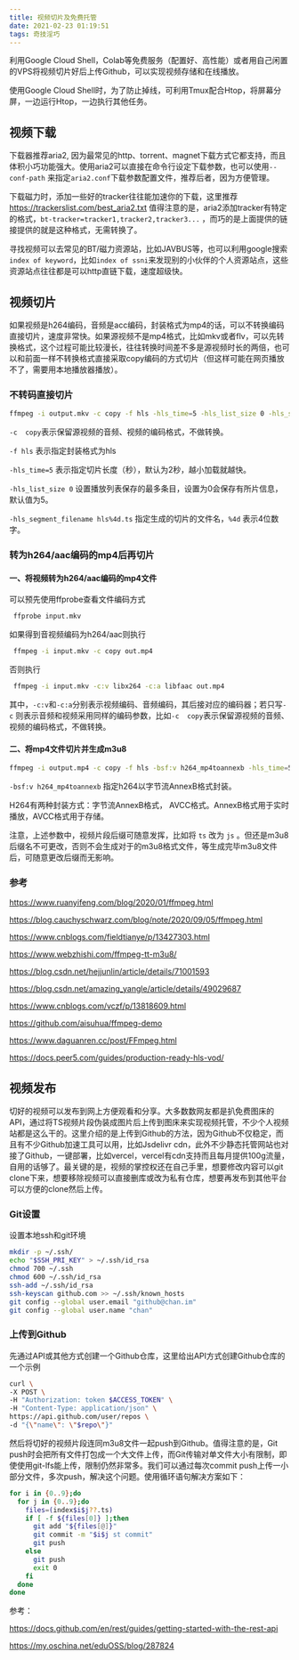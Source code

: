 ```yaml
---
title: 视频切片及免费托管
date: 2021-02-23 01:19:51
tags: 奇技淫巧
---
```


利用Google Cloud Shell，Colab等免费服务（配置好、高性能）或者用自己闲置的VPS将视频切片好后上传Github，可以实现视频存储和在线播放。

使用Google Cloud Shell时，为了防止掉线，可利用Tmux配合Htop，将屏幕分屏，一边运行Htop，一边执行其他任务。

<!-- more -->

## 视频下载

下载器推荐aria2, 因为最常见的http、torrent、magnet下载方式它都支持，而且体积小巧功能强大。使用aria2可以直接在命令行设定下载参数，也可以使用`--conf-path` 来指定`aria2.conf`下载参数配置文件，推荐后者，因为方便管理。

下载磁力时，添加一些好的tracker往往能加速你的下载，这里推荐 https://trackerslist.com/best_aria2.txt 值得注意的是，aria2添加tracker有特定的格式，`bt-tracker=tracker1,tracker2,tracker3...` ，而巧的是上面提供的链接提供的就是这种格式，无需转换了。

寻找视频可以去常见的BT/磁力资源站，比如JAVBUS等，也可以利用google搜索`index of keyword`，比如`index of ssni`来发现别的小伙伴的个人资源站点，这些资源站点往往都是可以http直链下载，速度超级快。

## 视频切片

如果视频是h264编码，音频是acc编码，封装格式为mp4的话，可以不转换编码直接切片，速度非常快。如果源视频不是mp4格式，比如mkv或者flv，可以先转换格式，这个过程可能比较漫长，往往转换时间差不多是源视频时长的两倍，也可以和前面一样不转换格式直接采取copy编码的方式切片（但这样可能在网页播放不了，需要用本地播放器播放）。

### 不转码直接切片

```bash
ffmpeg -i output.mkv -c copy -f hls -hls_time=5 -hls_list_size 0 -hls_segment_filename hls%4d.ts index.m3u8
```

`-c  copy`表示保留源视频的音频、视频的编码格式，不做转换。

`-f hls` 表示指定封装格式为hls

`-hls_time=5` 表示指定切片长度（秒），默认为2秒，越小加载就越快。

`-hls_list_size 0` 设置播放列表保存的最多条目，设置为0会保存有所片信息，默认值为5。

`-hls_segment_filename hls%4d.ts` 指定生成的切片的文件名，`%4d` 表示4位数字。

### 转为h264/aac编码的mp4后再切片

#### 一、将视频转为h264/aac编码的mp4文件   

可以预先使用ffprobe查看文件编码方式

```bash
 ffprobe input.mkv
```

如果得到音视频编码为h264/aac则执行

```bash
 ffmpeg -i input.mkv -c copy out.mp4
```

否则执行

```bash
 ffmpeg -i input.mkv -c:v libx264 -c:a libfaac out.mp4
```

其中，`-c:v`和`-c:a`分别表示视频编码、音频编码，其后接对应的编码器；若只写`-c` 则表示音频和视频采用同样的编码参数，比如`-c  copy`表示保留源视频的音频、视频的编码格式，不做转换。

#### 二、将mp4文件切片并生成m3u8

```bash
ffmpeg -i output.mp4 -c copy -f hls -bsf:v h264_mp4toannexb -hls_time=5 -hls_list_size 0 -hls_segment_filename hls%4d.ts index.m3u8
```

`-bsf:v h264_mp4toannexb` 指定h264以字节流AnnexB格式封装。

H264有两种封装方式：字节流AnnexB格式， AVCC格式。AnnexB格式用于实时播放，AVCC格式用于存储。

注意，上述参数中，视频片段后缀可随意发挥，比如将 `ts` 改为 `js` 。但还是m3u8后缀名不可更改，否则不会生成对于的m3u8格式文件，等生成完毕m3u8文件后，可随意更改后缀而无影响。

### 参考

https://www.ruanyifeng.com/blog/2020/01/ffmpeg.html

https://blog.cauchyschwarz.com/blog/note/2020/09/05/ffmpeg.html

https://www.cnblogs.com/fieldtianye/p/13427303.html

https://www.webzhishi.com/ffmpeg-tt-m3u8/

https://blog.csdn.net/hejjunlin/article/details/71001593

https://blog.csdn.net/amazing_yangle/article/details/49029687

https://www.cnblogs.com/vczf/p/13818609.html

https://github.com/aisuhua/ffmpeg-demo

https://www.daguanren.cc/post/FFmpeg.html

https://docs.peer5.com/guides/production-ready-hls-vod/

## 视频发布

切好的视频可以发布到网上方便观看和分享。大多数数网友都是扒免费图床的API，通过将TS视频片段伪装成图片后上传到图床来实现视频托管，不少个人视频站都是这么干的。这里介绍的是上传到Github的方法，因为Github不仅稳定，而且有不少Github加速工具可以用，比如Jsdelivr cdn，此外不少静态托管网站也对接了Github，一键部署，比如vercel，vercel有cdn支持而且每月提供100g流量，自用的话够了。最关键的是，视频的掌控权还在自己手里，想要修改内容可以git clone下来，想要移除视频可以直接删库或改为私有仓库，想要再发布到其他平台可以方便的clone然后上传。

### Git设置

设置本地ssh和git环境

```bash
mkdir -p ~/.ssh/
echo "$SSH_PRI_KEY" > ~/.ssh/id_rsa
chmod 700 ~/.ssh
chmod 600 ~/.ssh/id_rsa
ssh-add ~/.ssh/id_rsa
ssh-keyscan github.com >> ~/.ssh/known_hosts
git config --global user.email "github@chan.im"
git config --global user.name "chan"
```

### 上传到Github

先通过API或其他方式创建一个Github仓库，这里给出API方式创建Github仓库的一个示例

```bash
curl \
-X POST \
-H "Authorization: token $ACCESS_TOKEN" \
-H "Content-Type: application/json" \
https://api.github.com/user/repos \
-d "{\"name\": \"$repo\"}"
```

然后将切好的视频片段连同m3u8文件一起push到Github。值得注意的是，Git push时会把所有文件打包成一个大文件上传，而Git传输对单文件大小有限制，即使使用git-lfs能上传，限制仍然非常多。我们可以通过每次commit push上传一小部分文件，多次push，解决这个问题。使用循环语句解决方案如下：

```bash
for i in {0..9};do
  for j in {0..9};do
    files=(index$i$j??.ts)
    if [ -f ${files[0]} ];then
      git add "${files[@]}"
      git commit -m "$i$j st commit"
      git push
    else
      git push
      exit 0
    fi
  done
done
```

参考：

https://docs.github.com/en/rest/guides/getting-started-with-the-rest-api

https://my.oschina.net/eduOSS/blog/287824

